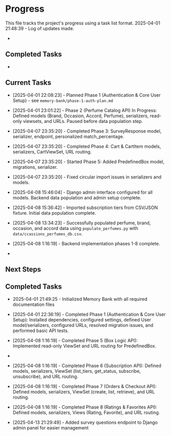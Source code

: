 # Progress

This file tracks the project's progress using a task list format.
2025-04-01 21:48:39 - Log of updates made.

*

## Completed Tasks

*

## Current Tasks

* [2025-04-01 22:08:23] - Planned Phase 1 (Authentication & Core User Setup) - see `memory-bank/phase-1-auth-plan.md`
* [2025-04-01 23:01:22] - Phase 2 (Perfume Catalog API) In Progress: Defined models (Brand, Occasion, Accord, Perfume), serializers, read-only viewsets, and URLs. Paused before data population step.

* [2025-04-07 23:35:20] - Completed Phase 3: SurveyResponse model, serializer, endpoint, personalized match_percentage.
* [2025-04-07 23:35:20] - Completed Phase 4: Cart & CartItem models, serializers, CartViewSet, URL routing.
* [2025-04-07 23:35:20] - Started Phase 5: Added PredefinedBox model, migrations, serializer.
* [2025-04-07 23:35:20] - Fixed circular import issues in serializers and models.

* [2025-04-08 15:46:04] - Django admin interface configured for all models. Backend data population and admin setup complete.
* [2025-04-08 15:36:42] - Imported subscription tiers from CSV/JSON fixture. Initial data population complete.
* [2025-04-08 13:34:23] - Successfully populated perfume, brand, occasion, and accord data using `populate_perfumes.py` with `data/ccassions_perfumes_db.csv`.
* [2025-04-08 1:16:19] - Backend implementation phases 1-8 complete.
*

## Next Steps

## Completed Tasks
* 2025-04-01 21:49:25 - Initialized Memory Bank with all required documentation files

* [2025-04-01 22:36:19] - Completed Phase 1 (Authentication & Core User Setup): Installed dependencies, configured settings, defined User model/serializers, configured URLs, resolved migration issues, and performed basic API tests.
* [2025-04-08 1:16:19] - Completed Phase 5 (Box Logic API): Implemented read-only ViewSet and URL routing for PredefinedBox.
*
* [2025-04-08 1:16:19] - Completed Phase 6 (Subscription API): Defined models, serializers, ViewSet (list_tiers, get_status, subscribe, unsubscribe), and URL routing.
* [2025-04-08 1:16:19] - Completed Phase 7 (Orders & Checkout API): Defined models, serializers, ViewSet (create, list, retrieve), and URL routing.
* [2025-04-08 1:16:19] - Completed Phase 8 (Ratings & Favorites API): Defined models, serializers, Views (Rating, Favorite), and URL routing.
* [2025-04-13 21:29:49] - Added survey questions endpoint to Django admin panel for easier management